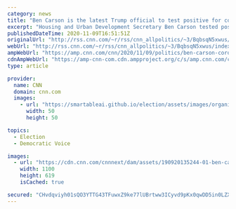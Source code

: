 ```yaml
---
category: news
title: "Ben Carson is the latest Trump official to test positive for coronavirus"
excerpt: "Housing and Urban Development Secretary Ben Carson tested positive for coronavirus Monday morning, his deputy chief of staff Coalter Baker confirmed to CNN.\n    \n"
publishedDateTime: 2020-11-09T16:51:51Z
originalUrl: "http://rss.cnn.com/~r/rss/cnn_allpolitics/~3/BqbsqN5xwus/index.html"
webUrl: "http://rss.cnn.com/~r/rss/cnn_allpolitics/~3/BqbsqN5xwus/index.html"
ampWebUrl: "https://amp.cnn.com/cnn/2020/11/09/politics/ben-carson-coronavirus/index.html"
cdnAmpWebUrl: "https://amp-cnn-com.cdn.ampproject.org/c/s/amp.cnn.com/cnn/2020/11/09/politics/ben-carson-coronavirus/index.html"
type: article

provider:
  name: CNN
  domain: cnn.com
  images:
    - url: "https://smartableai.github.io/election/assets/images/organizations/cnn.com-50x50.jpg"
      width: 50
      height: 50

topics:
  - Election
  - Democratic Voice

images:
  - url: "https://cdn.cnn.com/cnnnext/dam/assets/190920135244-01-ben-carson-lead-image-super-tease.jpg"
    width: 1100
    height: 619
    isCached: true

secured: "CHvdqviyh01sQO3YTTG43TFuwxZ9ke77lUBrtww3ICyvd9pKx0qwDD5in0LZX8cuC4F7yTrHHRdcu3B9gMSL7A0hRDzJqpC3r1bSAI/OhqiGTR+99ytb+MKgmoVddZjK5IcS+NTRhlEb7JEew/CPIVlewiSZ5TO5kLWkhstcJ0AWn7nMbrLg/H7nObqU1PfZHBtYoGW+y7aGp4+cFYJqls/xw9sZb5pFNsNebq0C8+vYhoXA4FrPLLhsIQ9gWBlj+yd6jEWO7psCgMGa2YmQOs5qPLjJBvd25IuUQ935nYsyCBHYTxPfvYTKHVAr90GIWdGrdBV6rdinbtiNZ9iAj34+u1ueiUcjyHgJCiAebDQ=;UTCvPeYLr2TSHF44/t3IZQ=="
---
```


